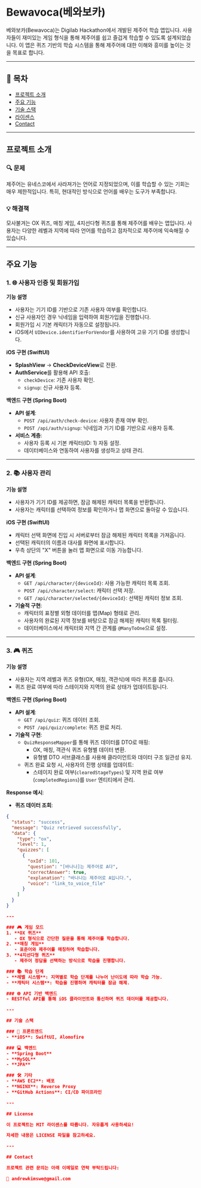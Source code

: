 # Bewavoca(베와보카)

베와보카(Bewavoca)는 Digilab Hackathon에서 개발된 제주어 학습 앱입니다.
사용자들이 재미있는 게임 형식을 통해 제주어를 쉽고 즐겁게 학습할 수 있도록 설계되었습니다.
이 앱은 퀴즈 기반의 학습 시스템을 통해 제주어에 대한 이해와 흥미를 높이는 것을 목표로 합니다.

---

## 📖 목차

- [프로젝트 소개](#프로젝트-소개)
- [주요 기능](#주요-기능)
- [기술 스택](#기술-스택)
- [라이센스](#License)
- [Contact](#Contact)

---

## 프로젝트 소개

### 🔍 문제
제주어는 유네스코에서 사라져가는 언어로 지정되었으며, 이를 학습할 수 있는 기회는 매우 제한적입니다. 특히, 현대적인 방식으로 언어를 배우는 도구가 부족합니다.

### 💡 해결책
모사불겨는 OX 퀴즈, 매칭 게임, 4지선다형 퀴즈를 통해 제주어를 배우는 앱입니다. 사용자는 다양한 레벨과 지역에 따라 언어를 학습하고 점차적으로 제주어에 익숙해질 수 있습니다.

---

## 주요 기능

### 1. 🌐 사용자 인증 및 회원가입

**기능 설명**  
- 사용자는 기기 ID를 기반으로 기존 사용자 여부를 확인합니다.  
- 신규 사용자인 경우 닉네임을 입력하여 회원가입을 진행합니다.  
- 회원가입 시 기본 캐릭터가 자동으로 설정됩니다.  
- iOS에서 `UIDevice.identifierForVendor`를 사용하여 고유 기기 ID를 생성합니다.

**iOS 구현 (SwiftUI)**  
- **SplashView** → **CheckDeviceView**로 전환.  
- **AuthService**를 활용해 API 호출:
  - `checkDevice`: 기존 사용자 확인.
  - `signup`: 신규 사용자 등록.  

**백엔드 구현 (Spring Boot)**  
- **API 설계**:
  - `POST /api/auth/check-device`: 사용자 존재 여부 확인.
  - `POST /api/auth/signup`: 닉네임과 기기 ID를 기반으로 사용자 등록.
- **서비스 계층**:
  - 사용자 등록 시 기본 캐릭터(ID: 1) 자동 설정.
  - 데이터베이스와 연동하여 사용자를 생성하고 상태 관리.
 
---

### 2. 📚 사용자 관리

**기능 설명**  
- 사용자가 기기 ID를 제공하면, 잠금 해제된 캐릭터 목록을 반환합니다.  
- 사용자는 캐릭터를 선택하여 정보를 확인하거나 맵 화면으로 돌아갈 수 있습니다.

**iOS 구현 (SwiftUI)**  
- 캐릭터 선택 화면에 진입 시 서버로부터 잠금 해제된 캐릭터 목록을 가져옵니다.  
- 선택된 캐릭터의 이름과 대사를 화면에 표시합니다.  
- 우측 상단의 "X" 버튼을 눌러 맵 화면으로 이동 가능합니다.

**백엔드 구현 (Spring Boot)**  
- **API 설계**:
  - `GET /api/character/{deviceId}`: 사용 가능한 캐릭터 목록 조회.
  - `POST /api/character/select`: 캐릭터 선택 저장.
  - `GET /api/character/selected/{deviceId}`: 선택된 캐릭터 정보 조회.
- **기술적 구현**:
  - 캐릭터의 표정별 외형 데이터를 맵(Map) 형태로 관리.
  - 사용자의 완료된 지역 정보를 바탕으로 잠금 해제된 캐릭터 목록 필터링.
  - 데이터베이스에서 캐릭터와 지역 간 관계를 `@ManyToOne`으로 설정.
 
---

### 3. 🎮 퀴즈

**기능 설명**  
- 사용자는 지역 레벨과 퀴즈 유형(OX, 매칭, 객관식)에 따라 퀴즈를 풉니다.  
- 퀴즈 완료 여부에 따라 스테이지와 지역의 완료 상태가 업데이트됩니다.

**백엔드 구현 (Spring Boot)**  
- **API 설계**:
  - `GET /api/quiz`: 퀴즈 데이터 조회.
  - `POST /api/quiz/complete`: 퀴즈 완료 처리.
- **기술적 구현**:
  - `QuizResponseMapper`를 통해 퀴즈 데이터를 DTO로 매핑:
    - OX, 매칭, 객관식 퀴즈 유형별 데이터 변환.
    - 유형별 DTO 서브클래스를 사용해 클라이언트와 데이터 구조 일관성 유지.
  - 퀴즈 완료 요청 시, 사용자의 진행 상태를 업데이트:
    - 스테이지 완료 여부(`clearedStageTypes`) 및 지역 완료 여부(`completedRegions`)를 `User` 엔티티에서 관리.

**Response 예시**:
- **퀴즈 데이터 조회**:
```json
{
  "status": "success",
  "message": "Quiz retrieved successfully",
  "data": {
    "type": "ox",
    "level": 1,
    "quizzes": [
      {
        "oxId": 101,
        "question": "[바나나]는 제주어로 A다",
        "correctAnswer": true,
        "explanation": "바나나는 제주어로 A입니다.",
        "voice": "link_to_voice_file"
      }
    ]
  }
}

---

### 🎮 게임 모드
1. **OX 퀴즈**
   - OX 형식으로 간단한 질문을 통해 제주어를 학습합니다.
2. **매칭 게임**
   - 표준어와 제주어를 매칭하며 학습합니다.
3. **4지선다형 퀴즈**
   - 제주어 정답을 선택하는 방식으로 학습을 진행합니다.

### 📚 학습 단계
- **레벨 시스템**: 지역별로 학습 단계를 나누어 난이도에 따라 학습 가능.
- **캐릭터 시스템**: 학습을 진행하며 캐릭터를 잠금 해제.

### 🌐 API 기반 백엔드
- RESTful API를 통해 iOS 클라이언트와 통신하며 퀴즈 데이터를 제공합니다.

---

## 기술 스택

### 📱 프론트엔드
- **iOS**: SwiftUI, Alomofire

### 💻 백엔드
- **Spring Boot**
- **MySQL**
- **JPA**

### 🛠 기타
- **AWS EC2**: 배포
- **NGINX**: Reverse Proxy
- **GitHub Actions**: CI/CD 파이프라인

---

## License

이 프로젝트는 MIT 라이센스를 따릅니다. 자유롭게 사용하세요!

자세한 내용은 LICENSE 파일을 참고하세요.

---

## Contact

프로젝트 관련 문의는 아래 이메일로 연락 부탁드립니다:

📧 andrewkimswe@gmail.com
